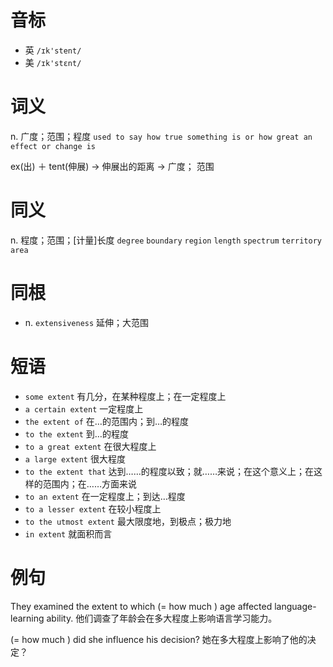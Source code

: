 # 音标

- 英 `/ɪk'stent/`
- 美 `/ɪk'stɛnt/`

# 词义

n. 广度；范围；程度
`used to say how true something is or how great an effect or change is`



ex(出) ＋ tent(伸展) → 伸展出的距离 → 广度； 范围

# 同义

n. 程度；范围；[计量]长度
`degree` `boundary` `region` `length` `spectrum` `territory` `area`

# 同根

- n. `extensiveness` 延伸；大范围

# 短语

- `some extent` 有几分，在某种程度上；在一定程度上
- `a certain extent` 一定程度上
- `the extent of` 在…的范围内；到…的程度
- `to the extent` 到…的程度
- `to a great extent` 在很大程度上
- `a large extent` 很大程度
- `to the extent that` 达到……的程度以致；就……来说；在这个意义上；在这样的范围内；在……方面来说
- `to an extent` 在一定程度上；到达…程度
- `to a lesser extent` 在较小程度上
- `to the utmost extent` 最大限度地，到极点；极力地
- `in extent` 就面积而言

# 例句

They examined the extent to which (= how much ) age affected language-learning ability.
他们调查了年龄会在多大程度上影响语言学习能力。

(= how much ) did she influence his decision?
她在多大程度上影响了他的决定？


